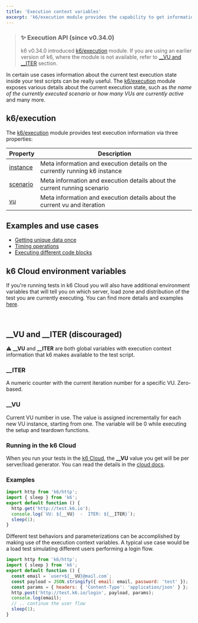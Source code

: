 ```yaml
---
title: 'Execution context variables'
excerpt: 'k6/execution module provides the capability to get information about the current test execution state inside the test script'
---
```


> ### ✨ Execution API (since v0.34.0)
>
> k6 v0.34.0 introduced [k6/execution](/javascript-api/k6-execution) module. 
> If you are using an earlier version of k6, where the module is not available,
> refer to [\_\_VU and \_\_ITER](/using-k6/execution-context-variables/#__vu-and-__iter-discouraged) section.

In certain use cases information about the current test execution state inside your test scripts can be really useful.
The [k6/execution](/javascript-api/k6-execution) module exposes various details about the current execution state, such as _the name of the currently executed scenario_ or _how many VUs are currently active_ and many more.

## k6/execution

The [k6/execution](/javascript-api/k6-execution) module provides test execution information via three properties:

| Property                                           | Description                                                                  |
| -------------------------------------------------- | ---------------------------------------------------------------------------- |
| [instance](/javascript-api/k6-execution/#instance) | Meta information and execution details on the currently running k6 instance  |
| [scenario](/javascript-api/k6-execution/#scenario) | Meta information and execution details about the current running scenario    |
| [vu](/javascript-api/k6-execution/#vu)             | Meta information and execution details about the current vu and iteration    |


## Examples and use cases

- [Getting unique data once](/javascript-api/k6-execution/#getting-unique-data-once)
- [Timing operations](/javascript-api/k6-execution/#timing-operations)
- [Executing different code blocks](/javascript-api/k6-execution/#script-naming)

## k6 Cloud environment variables

If you're running tests in k6 Cloud you will also have additional environment variables that will tell you on which server, load zone and distribution of the test you are currently executing.
You can find more details and examples [here](/cloud/creating-and-running-a-test/cloud-tests-from-the-cli/#cloud-environment-variables).

<br />
<Collapsible title="__VU and __ITER (discouraged)">

## \_\_VU and \_\_ITER (discouraged)
⚠️  **\_\_VU** and **\_\_ITER** are both global variables with execution context information that k6 makes available to the test script.

### \_\_ITER

A numeric counter with the current iteration number for a specific VU. Zero-based.

### \_\_VU

Current VU number in use. The value is assigned incrementally for each new VU instance, starting from one. The variable will be 0 while executing the setup and teardown functions.

### Running in the k6 Cloud

When you run your tests in the [k6 Cloud](/cloud), the **\_\_VU** value you get will be per server/load generator. You can read the details in the [cloud docs](/cloud/cloud-faq/general-questions/#how-many-vus-can-be-run-from-the-same-dedicated-ip).

### Examples

<CodeGroup labels={[]} lineNumbers={[true]}>

```javascript
import http from 'k6/http';
import { sleep } from 'k6';
export default function () {
  http.get('http://test.k6.io');
  console.log(`VU: ${__VU}  -  ITER: ${__ITER}`);
  sleep(1);
}
```

</CodeGroup>

Different test behaviors and parameterizations can be accomplished by making use of the
execution context variables. A typical use case would be a load test simulating different users
performing a login flow.

<CodeGroup labels={[]} lineNumbers={[true]}>

```javascript
import http from 'k6/http';
import { sleep } from 'k6';
export default function () {
  const email = `user+${__VU}@mail.com`;
  const payload = JSON.stringify({ email: email, password: 'test' });
  const params = { headers: { 'Content-Type': 'application/json' } };
  http.post('http://test.k6.io/login', payload, params);
  console.log(email);
  // .. continue the user flow
  sleep(1);
}
```
</CodeGroup>

</Collapsible>
